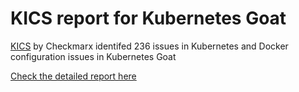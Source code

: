 # KICS report for Kubernetes Goat


[KICS](https://kics.io) by Checkmarx identifed 236 issues in Kubernetes and Docker configuration issues in Kubernetes Goat


[Check the detailed report here](kics-output.html)

